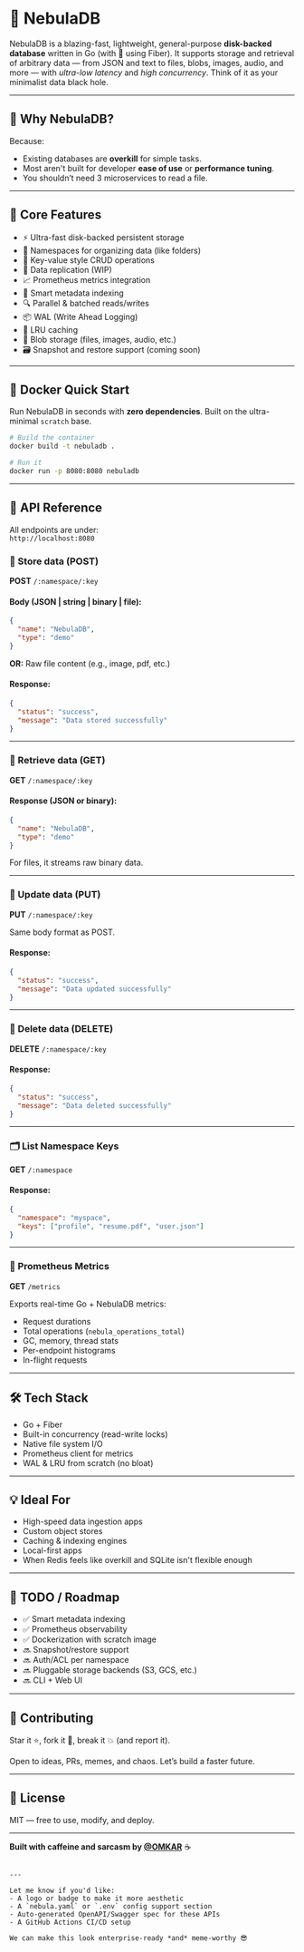# 🌌 NebulaDB

NebulaDB is a blazing-fast, lightweight, general-purpose **disk-backed database** written in Go (with 🧠 using Fiber). It supports storage and retrieval of arbitrary data — from JSON and text to files, blobs, images, audio, and more — with *ultra-low latency* and *high concurrency*. Think of it as your minimalist data black hole.

---

## 🚀 Why NebulaDB?

Because:

- Existing databases are **overkill** for simple tasks.
- Most aren't built for developer **ease of use** or **performance tuning**.
- You shouldn’t need 3 microservices to read a file.

---

## 🧠 Core Features

- ⚡ Ultra-fast disk-backed persistent storage
- 📁 Namespaces for organizing data (like folders)
- 🔐 Key-value style CRUD operations
- 🔁 Data replication (WIP)
- 📈 Prometheus metrics integration
- 🔄 Smart metadata indexing
- 🔍 Parallel & batched reads/writes
- 📦 WAL (Write Ahead Logging)
- 🧊 LRU caching
- 📎 Blob storage (files, images, audio, etc.)
- 🗃️ Snapshot and restore support (coming soon)

---

## 🐳 Docker Quick Start

Run NebulaDB in seconds with **zero dependencies**. Built on the ultra-minimal `scratch` base.

```bash
# Build the container
docker build -t nebuladb .

# Run it
docker run -p 8080:8080 nebuladb
```

---

## 📡 API Reference

All endpoints are under:  
`http://localhost:8080`

### 🔸 Store data (POST)

**POST** `/:namespace/:key`

#### Body (JSON | string | binary | file):
```json
{
  "name": "NebulaDB",
  "type": "demo"
}
```

**OR:** Raw file content (e.g., image, pdf, etc.)

#### Response:
```json
{
  "status": "success",
  "message": "Data stored successfully"
}
```

---

### 🔹 Retrieve data (GET)

**GET** `/:namespace/:key`

#### Response (JSON or binary):
```json
{
  "name": "NebulaDB",
  "type": "demo"
}
```

For files, it streams raw binary data.

---

### 🔸 Update data (PUT)

**PUT** `/:namespace/:key`

Same body format as POST.

#### Response:
```json
{
  "status": "success",
  "message": "Data updated successfully"
}
```

---

### 🔻 Delete data (DELETE)

**DELETE** `/:namespace/:key`

#### Response:
```json
{
  "status": "success",
  "message": "Data deleted successfully"
}
```

---

### 🗂️ List Namespace Keys

**GET** `/:namespace`

#### Response:
```json
{
  "namespace": "myspace",
  "keys": ["profile", "resume.pdf", "user.json"]
}
```

---

### 🧪 Prometheus Metrics

**GET** `/metrics`

Exports real-time Go + NebulaDB metrics:

- Request durations
- Total operations (`nebula_operations_total`)
- GC, memory, thread stats
- Per-endpoint histograms
- In-flight requests

---

## 🛠 Tech Stack

- Go + Fiber
- Built-in concurrency (read-write locks)
- Native file system I/O
- Prometheus client for metrics
- WAL & LRU from scratch (no bloat)

---

## 💡 Ideal For

- High-speed data ingestion apps
- Custom object stores
- Caching & indexing engines
- Local-first apps
- When Redis feels like overkill and SQLite isn't flexible enough

---

## 📌 TODO / Roadmap

- ✅ Smart metadata indexing
- ✅ Prometheus observability
- ✅ Dockerization with scratch image
- 🔜 Snapshot/restore support
- 🔜 Auth/ACL per namespace
- 🔜 Pluggable storage backends (S3, GCS, etc.)
- 🔜 CLI + Web UI

---

## 🙌 Contributing

Star it ⭐, fork it 🍴, break it 💥 (and report it).

Open to ideas, PRs, memes, and chaos. Let’s build a faster future.

---

## 📄 License

MIT — free to use, modify, and deploy.

---

**Built with caffeine and sarcasm by [@OMKAR](https://github.com/Omkaarrr1)** ☕
```

---

Let me know if you'd like:
- A logo or badge to make it more aesthetic
- A `nebula.yaml` or `.env` config support section
- Auto-generated OpenAPI/Swagger spec for these APIs
- A GitHub Actions CI/CD setup

We can make this look enterprise-ready *and* meme-worthy 😎